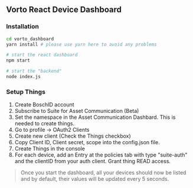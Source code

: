 ## Vorto React Device Dashboard

### Installation
```bash
cd vorto_dashboard
yarn install # please use yarn here to avoid any problems

# start the react dashboard
npm start

# start the "backend"
node index.js
```

### Setup Things
1. Create BoschID account
1. Subscribe to Suite for Asset Communication (Beta)
1. Set the namespace in the Asset Communication Dashbard. This is needed to create things.
1. Go to profile -> OAuth2 Clients
1. Create new client (Check the Things checkbox)
1. Copy Client ID, Client secret, scope into the config.json file.
1. Create Things in the console
1. For each device, add an Entry at the policies tab with type "suite-auth" and the clientID from your auth client. Grant thing READ access.

> Once you start the dashboard, all your devices should now be listed and by default, their values will be updated every 5 seconds.
